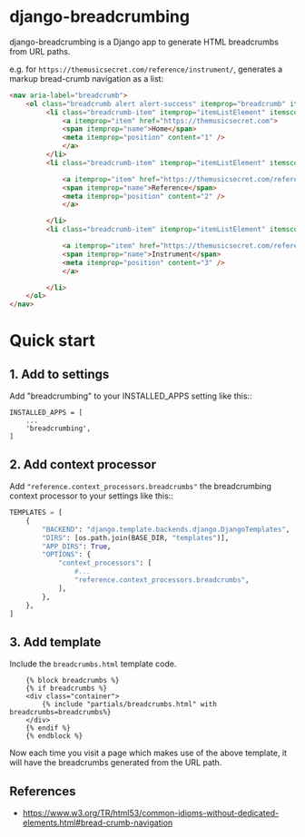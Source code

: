 django-breadcrumbing
=====

django-breadcrumbing is a Django app to generate HTML breadcrumbs from
URL paths. 

e.g. for `https://themusicsecret.com/reference/instrument/`, generates a markup
bread-crumb navigation as a list:

~~~ html
<nav aria-label="breadcrumb">
    <ol class="breadcrumb alert alert-success" itemprop="breadcrumb" itemscope itemtype="https://schema.org/BreadcrumbList">
		 <li class="breadcrumb-item" itemprop="itemListElement" itemscope itemtype="https://schema.org/ListItem">
			 <a itemprop="item" href="https://themusicsecret.com">
			 <span itemprop="name">Home</span>
			 <meta itemprop="position" content="1" />
			 </a>
		 </li>
		 <li class="breadcrumb-item" itemprop="itemListElement" itemscope itemtype="https://schema.org/ListItem">

			 <a itemprop="item" href="https://themusicsecret.com/reference/">
			 <span itemprop="name">Reference</span>
			 <meta itemprop="position" content="2" />
			 </a>

		 </li>
		 <li class="breadcrumb-item" itemprop="itemListElement" itemscope itemtype="https://schema.org/ListItem">

			 <a itemprop="item" href="https://themusicsecret.com/reference/instrument/">
			 <span itemprop="name">Instrument</span>
			 <meta itemprop="position" content="3" />
			 </a>

		 </li>
	</ol>
</nav>
~~~

# Quick start

## 1. Add to settings

Add "breadcrumbing" to your INSTALLED_APPS setting like this::

    INSTALLED_APPS = [
        ...
        'breadcrumbing',
    ]

## 2. Add context processor

Add `"reference.context_processors.breadcrumbs"` the breadcrumbing context processor to your settings like this::

~~~ python
TEMPLATES = [
    {
        "BACKEND": "django.template.backends.django.DjangoTemplates",
        "DIRS": [os.path.join(BASE_DIR, "templates")],
        "APP_DIRS": True,
        "OPTIONS": {
            "context_processors": [
				#...
                "reference.context_processors.breadcrumbs",
            ],
        },
    },
]
~~~

## 3. Add template

Include the `breadcrumbs.html` template code.

~~~
	{% block breadcrumbs %}
	{% if breadcrumbs %}
	<div class="container">
	    {% include "partials/breadcrumbs.html" with breadcrumbs=breadcrumbs%}
	</div>
	{% endif %}
	{% endblock %}
~~~

Now each time you visit a page which makes use of the above template,
it will have the breadcrumbs generated from the URL path.


## References

- https://www.w3.org/TR/html53/common-idioms-without-dedicated-elements.html#bread-crumb-navigation
